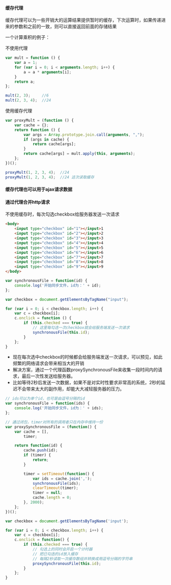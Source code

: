 #### 缓存代理

缓存代理可以为一些开销大的运算结果提供暂时的缓存，下次运算时，如果传递进来的参数和之前的一致，则可以直接返回前面的存储结果

一个计算乘积的例子：

不使用代理

```javascript
var mult = function () {
	var a = 1;
	for (var i = 0; i < arguments.length; i++) {
		a = a * arguments[i];
	}
	return a;
};

mult(2, 3);		//6
mult(2, 3, 4);	//24
```

使用缓存代理

```javascript
var proxyMult = (function () {
	var cache = {};
	return function () {
		var args = Array.prototype.join.call(arguments, ",");
		if (args in cache) {
			return cache[args];
		}
		return cache[args] = mult.apply(this, arguments);
	};
})();

proxyMult(1, 2, 3, 4);	//24
proxyMult(1, 2, 3, 4);	//24 这次读取缓存
```

#### 缓存代理也可以用于ajax请求数据

#### 通过代理合并http请求

不使用缓存时，每次勾选checkbox给服务器发送一次请求

```html
<body>
	<input type="checkbox" id="1"></input>1
	<input type="checkbox" id="2"></input>2
	<input type="checkbox" id="3"></input>3
	<input type="checkbox" id="4"></input>4
	<input type="checkbox" id="5"></input>5
	<input type="checkbox" id="6"></input>6
	<input type="checkbox" id="7"></input>7
	<input type="checkbox" id="8"></input>8
	<input type="checkbox" id="9"></input>9
</body>
```

```javascript
var synchronousFile = function(id) {
    console.log('开始同步文件，id为：' + id);
};

var checkbox = document.getElementsByTagName("input");

for (var i = 0; i < checkbox.length; i++) {
	var c = checkbox[i];
	c.onclick = function () {
		if (this.checked === true) {
            // 这里每勾选一次checkbox就会给服务端发送一次请求
			synchronousFile(this.id);
		}
	};
}
```
* 现在每次选中checkbox的时候都会给服务端发送一次请求，可以预见，如此频繁的网络请求会带来相当大的开销
* 解决方案，通过一个代理函数proxySynchronousFile来收集一段时间内的请求，最后一次性发送给服务器。
* 比如等待2秒后发送一次数据，如果不是对实时性要求非常高的系统，2秒的延迟不会带来太大的副作用，却能大大减轻服务器的压力。

```javascript
// ids可以为单个id，也可是由逗号分隔的id
var synchronousFile = function(ids) {
    console.log('开始同步文件，id为：' + ids);
};

// 通过闭包，timer对所有的调用者只在内存中维持一份
var proxySynchronousFile = (function() {
    var cache = [],
        timer;

    return function(id) {
        cache.push(id);
        if (timer) {
            return;
        }

        timer = setTimeout(function() {
            var ids = cache.join(',');
            synchronousFile(ids);
            clearTimeout(timer);
            timer = null;
            cache.length = 0;
        }, 2000);
    };
})();

var checkbox = document.getElementsByTagName('input');

for (var i = 0; i < checkbox.length; i++) {
    var c = checkbox[i];
    c.onclick = function() {
        if (this.checked === true) {
            // 勾选上的同时会开启一个计时器
            // 把已勾选的id放入缓存
            // 每隔2秒读取一次缓存数组并转换成用逗号分隔的字符串
            proxySynchronousFile(this.id);
        }
    };
}
```
